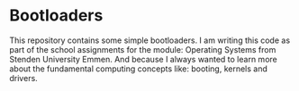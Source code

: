 # Bootloaders
This repository contains some simple bootloaders. I am writing this code as part of
the school assignments for the module: Operating Systems from Stenden University Emmen.
And because I always wanted to learn more about the fundamental computing concepts 
like: booting, kernels and drivers.